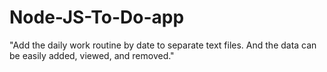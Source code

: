 # Node-JS-To-Do-app
"Add the daily work routine by date to separate text files. And the data can be easily added, viewed, and removed."
